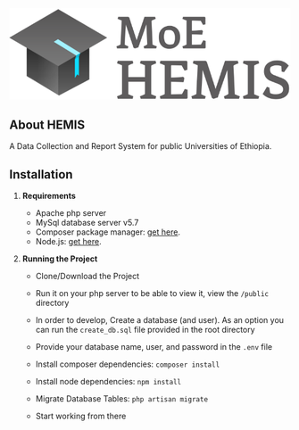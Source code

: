 ![Moe HEMIS](logo.png)

## About HEMIS

A Data Collection and Report System for public Universities of Ethiopia.

## Installation

1. **Requirements**
    * Apache php server
    * MySql database server v5.7
    * Composer package manager: [get here](https://getcomposer.org/download/).
    * Node.js: [get here](https://nodejs.org/en/download/).

2. **Running the Project**

    * Clone/Download the Project 
    * Run it on your php server to be able to view it, view the `/public` directory
    * In order to develop, Create a database (and user). As an option you can run the `create_db.sql` file provided in the root directory
    * Provide your database name, user, and password in the `.env` file

    * Install composer dependencies: `composer install`
    * Install node dependencies: `npm install`
    * Migrate Database Tables: `php artisan migrate`
    * Start working from there
